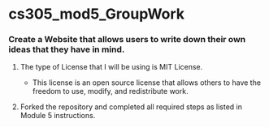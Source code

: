 # cs305_mod5_GroupWork


### Create a Website that allows users to write down their own ideas that they have in mind.

1. The type of License that I will be using is MIT License.
    * This license is an open source license that allows others to have the freedom to use, modify, and redistribute work. 

2. Forked the repository and completed all required steps as listed in Module 5 instructions.
